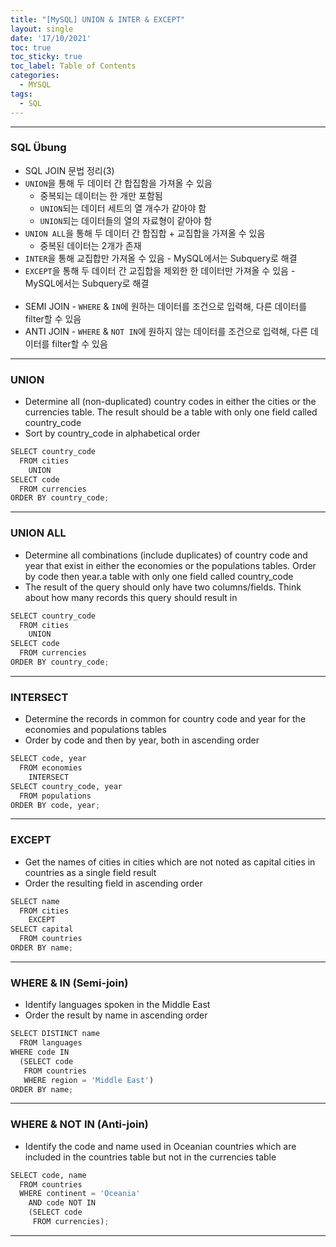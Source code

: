 ```yaml
---
title: "[MySQL] UNION & INTER & EXCEPT"
layout: single
date: '17/10/2021'
toc: true
toc_sticky: true
toc_label: Table of Contents
categories:
  - MYSQL
tags:
  - SQL
---
```


---
### SQL Übung 
* SQL JOIN 문법 정리(3)
* `UNION`을 통해 두 데이터 간 합집함을 가져올 수 있음
    * 중복되는 데이터는 한 개만 포함됨
    * `UNION`되는 데이터 세트의 열 개수가 같아야 함
    * `UNION`되는 데이터들의 열의 자료형이 같아야 함
* `UNION ALL`을 통해 두 데이터 간 합집합 + 교집합을 가져올 수 있음
    * 중복된 데이터는 2개가 존재
* `INTER`을 통해 교집합만 가져올 수 있음 - MySQL에서는 Subquery로 해결
* `EXCEPT`을 통해 두 데이터 간 교집합을 제외한 한 데이터만 가져올 수 있음 - MySQL에서는 Subquery로 해결
<br><br>
* SEMI JOIN - `WHERE` & `IN`에 원하는 데이터를 조건으로 입력해, 다른 데이터를 filter할 수 있음
* ANTI JOIN - `WHERE` & `NOT IN`에 원하지 않는 데이터를 조건으로 입력해, 다른 데이터를 filter할 수 있음

---

### UNION 
* Determine all (non-duplicated) country codes in either the cities or the currencies table. The result should be a table with only one field called country_code
* Sort by country_code in alphabetical order

```python
SELECT country_code
  FROM cities
	UNION
SELECT code
  FROM currencies
ORDER BY country_code;
```
---

### UNION ALL
* Determine all combinations (include duplicates) of country code and year that exist in either the economies or the populations tables. Order by code then year.a table with only one field called country_code
* The result of the query should only have two columns/fields. Think about how many records this query should result in

```python
SELECT country_code
  FROM cities
	UNION
SELECT code
  FROM currencies
ORDER BY country_code;
```
---

### INTERSECT
* Determine the records in common for country code and year for the economies and populations tables
* Order by code and then by year, both in ascending order

```python
SELECT code, year
  FROM economies
	INTERSECT
SELECT country_code, year
  FROM populations
ORDER BY code, year;
```
---

### EXCEPT
* Get the names of cities in cities which are not noted as capital cities in countries as a single field result
* Order the resulting field in ascending order

```python
SELECT name
  FROM cities
	EXCEPT
SELECT capital
  FROM countries
ORDER BY name;
```
---

### WHERE & IN (Semi-join)
* Identify languages spoken in the Middle East
* Order the result by name in ascending order

```python
SELECT DISTINCT name
  FROM languages
WHERE code IN
  (SELECT code
   FROM countries
   WHERE region = 'Middle East')
ORDER BY name;
```
---

### WHERE & NOT IN (Anti-join)
* Identify the code and name used in Oceanian countries which are included in the countries table but not in the currencies table

```python
SELECT code, name
  FROM countries
  WHERE continent = 'Oceania'
  	AND code NOT IN
  	(SELECT code 
  	 FROM currencies);
```

---